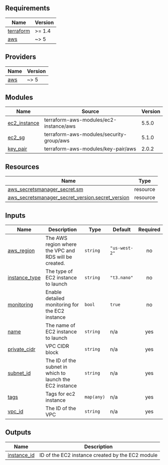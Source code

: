 <!-- BEGIN_TF_DOCS -->
## Requirements

| Name | Version |
|------|---------|
| <a name="requirement_terraform"></a> [terraform](#requirement\_terraform) | >= 1.4 |
| <a name="requirement_aws"></a> [aws](#requirement\_aws) | ~> 5 |

## Providers

| Name | Version |
|------|---------|
| <a name="provider_aws"></a> [aws](#provider\_aws) | ~> 5 |

## Modules

| Name | Source | Version |
|------|--------|---------|
| <a name="module_ec2_instance"></a> [ec2\_instance](#module\_ec2\_instance) | terraform-aws-modules/ec2-instance/aws | 5.5.0 |
| <a name="module_ec2_sg"></a> [ec2\_sg](#module\_ec2\_sg) | terraform-aws-modules/security-group/aws | 5.1.0 |
| <a name="module_key_pair"></a> [key\_pair](#module\_key\_pair) | terraform-aws-modules/key-pair/aws | 2.0.2 |

## Resources

| Name | Type |
|------|------|
| [aws_secretsmanager_secret.sm](https://registry.terraform.io/providers/hashicorp/aws/latest/docs/resources/secretsmanager_secret) | resource |
| [aws_secretsmanager_secret_version.secret_version](https://registry.terraform.io/providers/hashicorp/aws/latest/docs/resources/secretsmanager_secret_version) | resource |

## Inputs

| Name | Description | Type | Default | Required |
|------|-------------|------|---------|:--------:|
| <a name="input_aws_region"></a> [aws\_region](#input\_aws\_region) | The AWS region where the VPC and RDS will be created. | `string` | `"us-west-2"` | no |
| <a name="input_instance_type"></a> [instance\_type](#input\_instance\_type) | The type of EC2 instance to launch | `string` | `"t3.nano"` | no |
| <a name="input_monitoring"></a> [monitoring](#input\_monitoring) | Enable detailed monitoring for the EC2 instance | `bool` | `true` | no |
| <a name="input_name"></a> [name](#input\_name) | The name of EC2 instance to launch | `string` | n/a | yes |
| <a name="input_private_cidr"></a> [private\_cidr](#input\_private\_cidr) | VPC CIDR block | `string` | n/a | yes |
| <a name="input_subnet_id"></a> [subnet\_id](#input\_subnet\_id) | The ID of the subnet in which to launch the EC2 instance | `string` | n/a | yes |
| <a name="input_tags"></a> [tags](#input\_tags) | Tags for ec2 instance | `map(any)` | n/a | yes |
| <a name="input_vpc_id"></a> [vpc\_id](#input\_vpc\_id) | The ID of the VPC | `string` | n/a | yes |

## Outputs

| Name | Description |
|------|-------------|
| <a name="output_instance_id"></a> [instance\_id](#output\_instance\_id) | ID of the EC2 instance created by the EC2 module |
<!-- END_TF_DOCS -->
